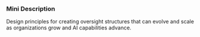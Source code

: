 ### Mini Description

Design principles for creating oversight structures that can evolve and scale as organizations grow and AI capabilities advance.
